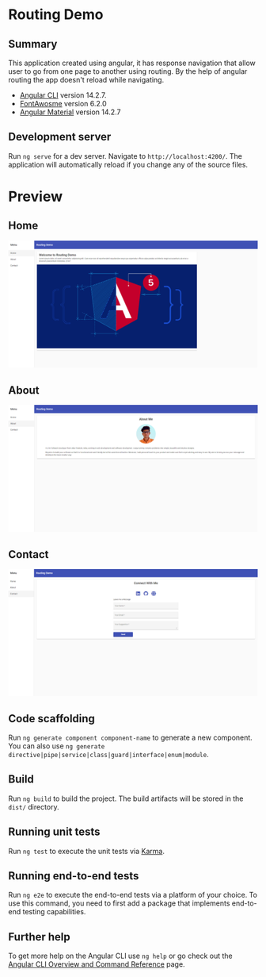 # Routing Demo

## Summary
This application created using angular, it has response navigation that allow user to go from one page to another using routing. By the help of angular routing the app doesn't reload while navigating.

- [Angular CLI](https://github.com/angular/angular-cli) version 14.2.7.
- [FontAwosme](https://fontawesome.com/icons/) version 6.2.0
- [Angular Material](https://material.angular.io/) version 14.2.7

## Development server

Run `ng serve` for a dev server. Navigate to `http://localhost:4200/`. The application will automatically reload if you change any of the source files.

# Preview

## Home

![](src/assets/img1.PNG)

## About
![](src/assets/about.PNG)

## Contact
![](src/assets/contact.PNG)



## Code scaffolding

Run `ng generate component component-name` to generate a new component. You can also use `ng generate directive|pipe|service|class|guard|interface|enum|module`.

## Build

Run `ng build` to build the project. The build artifacts will be stored in the `dist/` directory.

## Running unit tests

Run `ng test` to execute the unit tests via [Karma](https://karma-runner.github.io).

## Running end-to-end tests

Run `ng e2e` to execute the end-to-end tests via a platform of your choice. To use this command, you need to first add a package that implements end-to-end testing capabilities.

## Further help

To get more help on the Angular CLI use `ng help` or go check out the [Angular CLI Overview and Command Reference](https://angular.io/cli) page.
